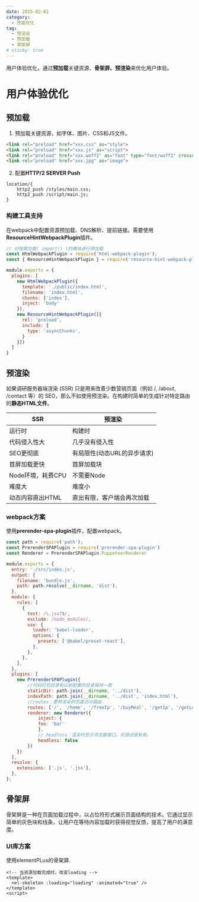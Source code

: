 ```yaml
---
date: 2025-02-01
category:
  - 性能优化
tag:
  - 预渲染
  - 预加载
  - 骨架屏
# sticky: true
---
```

用户体验优化，通过**预加载**关键资源、**骨架屏、预渲染**来优化用户体验。
<!-- more -->
# **用户体验优化**

## **预加载**

1. 预加载关键资源，如字体、图片、CSS和JS文件。

```html
<link rel="preload" href="xxx.css" as="style">
<link rel="preload" href="xxx.js" as="script">
<link rel="preload" href="xxx.woff2" as="font" type="font/woff2" crossorigin="anonymous">
<link rel="preload" href="xxx.jpg" as="image">
```
2. 配置**HTTP/2 SERVER Push**

```
location/{
    http2_push /styles/main.css;
    http2_push /script/main.js;
}
```
### 构建工具支持

在webpack中配置资源预加载、DNS解析、提前链接。需要使用**ResourceHintWebpackPlugin**插件。

```js
// 对按需加载( import() )的模块进行预加载
const HtmlWebpackPlugin = require('html-webpack-plugin');
const { ResourceHintWebpackPlugin } = require('resource-hint-webpack-plugin');

module.exports = {
  plugins: [
    new HtmlWebpackPlugin({
      template: './public/index.html',
      filename: 'index.html',
      chunks: ['index'],
      inject: 'body'
    }),
    new ResourceHintWebpackPlugin([{
      rel: 'preload',
      include: {
        type: 'asyncChunks',
      }
    }])
  ]
}
```

## **预渲染**

如果调研服务器端渲染 (SSR) 只是用来改善少数营销页面（例如 /, /about, /contact 等）的 SEO，那么不如使用预渲染。在构建时简单的生成针对特定路由的**静态HTML文件**。

|SSR|预渲染|
| --- | --- |
|运行时|构建时|
|代码侵入性大|几乎没有侵入性|
|SEO更彻底|有局限性(动态URL的异步请求)|
|首屏加载更快|首屏加载块|
|Node环境，耗费CPU|不需要Node|
|难度大|难度小|
|动态内容直出HTML|直出有限，客户端会再次加载|

### webpack方案

使用**prerender-spa-plugin**插件，配置webpack。

```js
const path = require('path');  
const PrerenderSPAPlugin = require('prerender-spa-plugin')
const Renderer = PrerenderSPAPlugin.PuppeteerRenderer

module.exports = {  
  entry: './src/index.js',  
  output: {  
    filename: 'bundle.js',  
    path: path.resolve(__dirname, 'dist'),  
  },  
  module: {  
    rules: [  
      {  
        test: /\.jsx?$/,  
        exclude: /node_modules/,  
        use: {  
          loader: 'babel-loader',  
          options: {  
            presets: ['@babel/preset-react'],  
          },  
        },  
      },  
    ],  
  },
  plugins: [
    new PrerenderSPAPlugin({
        //代码打包目录和以前配置的目录保持一致
        staticDir: path.join(__dirname, '../dist'), 
        indexPath: path.join(__dirname, '../dist', 'index.html'), 
        //routes：要预渲染的页面访问路由
        routes: ['/', '/home', '/freeIp', '/buyMeal', '/getIp', '/getLongIp', '/recharge', '/help/check', '/company/check', '/login'],
        renderer: new Renderer({
            inject: {
            foo: 'bar'
            },
            // headless：渲染时显示浏览器窗口。对调试很有用。
            headless: false
        })
    })
  ],
  resolve: {  
    extensions: ['.js', '.jsx'],  
  },  
};  

```

## **骨架屏**

骨架屏是一种在页面加载过程中，以占位符形式展示页面结构的技术。它通过显示简单的灰色块和线条，让用户在等待内容加载时获得视觉反馈，提高了用户的满意度。

### UI库方案

使用elementPLus的骨架屏.

```vue
<!-- 当资源加载完成时，改变loading -->
<template>
  <el-skeleton :loading="loading" :animated="true" />
</template>
<script>
```